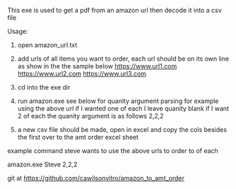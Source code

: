 This exe is used to get a pdf from an amazon url then decode it into a csv file

Usage: 
1. open amazon_url.txt
2. add urls of all items you want to order, each url should be on its own line as show in the the sample below
    https://www.url1.com
    https://www.url2.com
    https://www.url3.com
3. cd into the exe dir
4. run amazon.exe <who> <quanity> see below for quanity argument parsing
    for example using the above url if I wanted one of each I leave quanity blank 
    if I want 2 of each the quanity argument is as follows 2,2,2

5. a new csv file should be made, open in excel and copy the cols besides the first over to the amt order excel sheet


example command steve wants to use the above urls to order to of each

amazon.exe Steve 2,2,2


git at https://github.com/cawilsonvitro/amazon_to_amt_order
